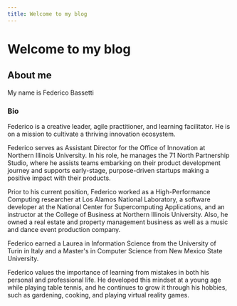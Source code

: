 ```yaml
---
title: Welcome to my blog
---
```


# Welcome to my blog

## About me

My name is Federico Bassetti

### Bio
Federico is a creative leader, agile practitioner, and learning facilitator. He is on a mission to cultivate a thriving innovation ecosystem. 

Federico serves as Assistant Director for the Office of Innovation at Northern Illinois University. In his role, he manages the 71 North Partnership Studio, where he assists teams embarking on their product development journey and supports early-stage, purpose-driven startups making a positive impact with their products. 

Prior to his current position, Federico worked as a High-Performance Computing researcher at Los Alamos National Laboratory, a software developer at the National Center for Supercomputing Applications, and an instructor at the College of Business at Northern Illinois University. Also, he owned a real estate and property management business as well as a music and dance event production company. 

Federico earned a Laurea in Information Science from the University of Turin in Italy and a Master's in Computer Science from New Mexico State University.

Federico values the importance of learning from mistakes in both his personal and professional life. He developed this mindset at a young age while playing table tennis, and he continues to grow it through his hobbies, such as gardening, cooking, and playing virtual reality games.
